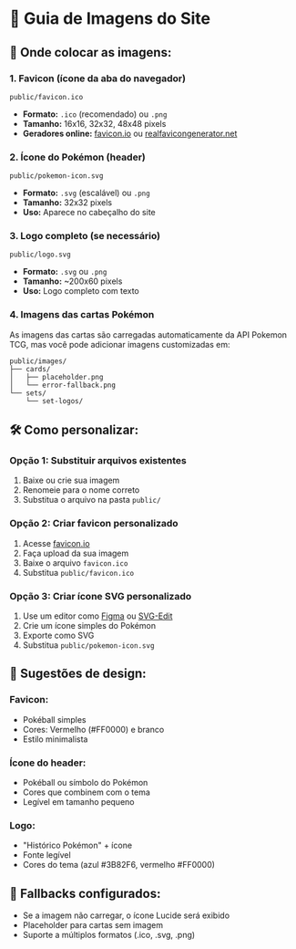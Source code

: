 # 📸 Guia de Imagens do Site

## 🎯 Onde colocar as imagens:

### **1. Favicon (ícone da aba do navegador)**
```
public/favicon.ico
```
- **Formato:** `.ico` (recomendado) ou `.png`
- **Tamanho:** 16x16, 32x32, 48x48 pixels
- **Geradores online:** [favicon.io](https://favicon.io/) ou [realfavicongenerator.net](https://realfavicongenerator.net/)

### **2. Ícone do Pokémon (header)**
```
public/pokemon-icon.svg
```
- **Formato:** `.svg` (escalável) ou `.png`
- **Tamanho:** 32x32 pixels
- **Uso:** Aparece no cabeçalho do site

### **3. Logo completo (se necessário)**
```
public/logo.svg
```
- **Formato:** `.svg` ou `.png`
- **Tamanho:** ~200x60 pixels
- **Uso:** Logo completo com texto

### **4. Imagens das cartas Pokémon**
As imagens das cartas são carregadas automaticamente da API Pokemon TCG, mas você pode adicionar imagens customizadas em:
```
public/images/
├── cards/
│   ├── placeholder.png
│   └── error-fallback.png
└── sets/
    └── set-logos/
```

## 🛠️ Como personalizar:

### **Opção 1: Substituir arquivos existentes**
1. Baixe ou crie sua imagem
2. Renomeie para o nome correto
3. Substitua o arquivo na pasta `public/`

### **Opção 2: Criar favicon personalizado**
1. Acesse [favicon.io](https://favicon.io/)
2. Faça upload da sua imagem
3. Baixe o arquivo `favicon.ico`
4. Substitua `public/favicon.ico`

### **Opção 3: Criar ícone SVG personalizado**
1. Use um editor como [Figma](https://figma.com/) ou [SVG-Edit](https://svgedit.netlify.app/)
2. Crie um ícone simples do Pokémon
3. Exporte como SVG
4. Substitua `public/pokemon-icon.svg`

## 🎨 Sugestões de design:

### **Favicon:**
- Pokéball simples
- Cores: Vermelho (#FF0000) e branco
- Estilo minimalista

### **Ícone do header:**
- Pokéball ou símbolo do Pokémon
- Cores que combinem com o tema
- Legível em tamanho pequeno

### **Logo:**
- "Histórico Pokémon" + ícone
- Fonte legível
- Cores do tema (azul #3B82F6, vermelho #FF0000)

## 🔧 Fallbacks configurados:
- Se a imagem não carregar, o ícone Lucide será exibido
- Placeholder para cartas sem imagem
- Suporte a múltiplos formatos (.ico, .svg, .png)

